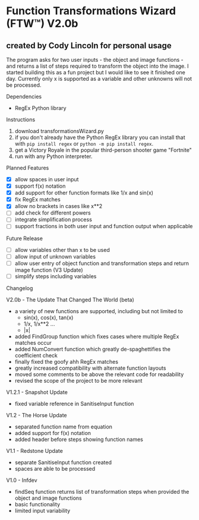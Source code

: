 # Function Transformations Wizard (FTW™) V2.0b
## created by Cody Lincoln for personal usage

The program asks for two user inputs - the object and image functions - and returns a list of steps required to transform the object into the image.
I started building this as a fun project but I would like to see it finished one day.
Currently only x is supported as a variable and other unknowns will not be processed.

Dependencies
- RegEx Python library

Instructions
1. download transformationsWizard.py
2. if you don't already have the Python RegEx library you can install that with `pip install regex` or `python -m pip install regex`.
3. get a Victory Royale in the popular third-person shooter game "Fortnite"
4. run with any Python interpreter.

Planned Features
- [x] allow spaces in user input
- [x] support f(x) notation
- [x] add support for other function formats like 1/x and sin(x)
- [x] fix RegEx matches
- [x] allow no brackets in cases like x**2
- [ ] add check for different powers
- [ ] integrate simplification process
- [ ] support fractions in both user input and function output when applicable

Future Release
- [ ] allow variables other than x to be used
- [ ] allow input of unknown variables
- [ ] allow user entry of object function and transformation steps and return image function (V3 Update)
- [ ] simplify steps including variables

Changelog

V2.0b - The Update That Changed The World (beta)
- a variety of new functions are supported, including but not limited to
    - sin(x), cos(x), tan(x)
    - 1/x, 1/x**2 ...
    - |x|
- added FindGroup function which fixes cases where multiple RegEx matches occur
- added NumConvert function which greatly de-spaghettifies the coefficient check
- finally fixed the goofy ahh RegEx matches
- greatly increased compatibility with alternate function layouts
- moved some comments to be above the relevant code for readability
- revised the scope of the project to be more relevant

V1.2.1 - Snapshot Update
- fixed variable reference in SanitiseInput function

V1.2 - The Horse Update
- separated function name from equation
- added support for f(x) notation
- added header before steps showing function names

V1.1 - Redstone Update
- separate SanitiseInput function created
- spaces are able to be processed

V1.0 - Infdev
- findSeq function returns list of transformation steps when provided the object and image functions
- basic functionality
- limited input variability